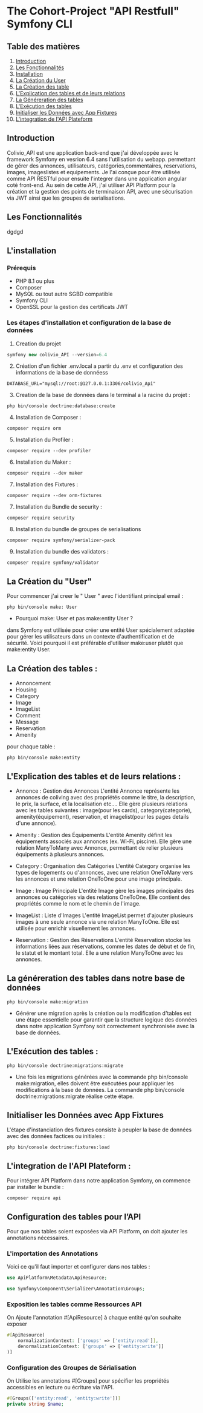 # The Cohort-Project "API Restfull" Symfony CLI

## Table des matières
1. [Introduction](https://github.com/caatwomann69700/Brace-Armchair-API---Symfony-Project/tree/main?tab=readme-ov-file#introduction)
2. [Les Fonctionnalités](https://github.com/caatwomann69700/Brace-Armchair-API---Symfony-Project/tree/main?tab=readme-ov-file#introduction)
3. [Installation](https://github.com/caatwomann69700/Brace-Armchair-API---Symfony-Project/tree/main?tab=readme-ov-file#introduction)
4. [La Création du User](https://github.com/caatwomann69700/Brace-Armchair-API---Symfony-Project/tree/main?tab=readme-ov-file#introduction)
5. [La Création des table](https://github.com/caatwomann69700/Brace-Armchair-API---Symfony-Project/tree/main?tab=readme-ov-file#introduction)
6. [L'Explication des tables et de leurs relations](https://github.com/caatwomann69700/Brace-Armchair-API---Symfony-Project/tree/main?tab=readme-ov-file#introduction)
7. [La Généreration des tables](https://github.com/caatwomann69700/Brace-Armchair-API---Symfony-Project/tree/main?tab=readme-ov-file#introduction)
8. [L'Exécution des tables](https://github.com/caatwomann69700/Brace-Armchair-API---Symfony-Project/tree/main?tab=readme-ov-file#introduction)
9. [Initialiser les Données avec App Fixtures](https://github.com/caatwomann69700/Brace-Armchair-API---Symfony-Project/tree/main?tab=readme-ov-file#introduction)
10. [L'integration de l'API Plateform](https://github.com/caatwomann69700/Brace-Armchair-API---Symfony-Project/tree/main?tab=readme-ov-file#introduction)

## Introduction
Colivio_API est une application back-end que j'ai développée avec le framework Symfony en vesrion 6.4 sans l'utilisation du webapp.
permettant de gérer des annonces, utilisateurs, catégories,commentaires, reservations, images, imageslistes et equipements. 
Je l'ai conçue pour être utilisée comme API RESTful pour ensuite l'integrer dans une application angular coté front-end.
Au sein de cette API, j'ai utiliser API Platform pour la création et la gestion des points de terminaison API, avec une sécurisation via JWT ainsi que les groupes de serialisations. 
## Les Fonctionnalités 
dgdgd
## L'installation 
### Prérequis
+ PHP 8.1 ou plus 
+ Composer 
+ MySQL ou tout autre SGBD compatible 
+ Symfony CLI 
+ OpenSSL pour la gestion des certificats JWT 
### Les étapes d'installation et configuration de la base de données 
1. Creation du projet  
```php
symfony new colivio_API --version=6.4 
```
2. Création d'un fichier .env.local a partir du .env et configuration des informations de la base de donnéess 
```
DATABASE_URL="mysql://root:@127.0.0.1:3306/colivio_Api"
```
3. Creation de la base de données dans le terminal a la racine du projet  : 
```
php bin/console doctrine:database:create
```
4. Installation de Composer  : 
```
composer require orm 
```
5.  Installation du Profiler  :
```
composer require --dev profiler
````
6. Installation du Maker  :
```
composer require --dev maker
````
7. Installation des Fixtures  :
```
composer require --dev orm-fixtures
````
7. Installation du Bundle de security  :
```
composer require security
````
8. Installation du bundle de groupes de serialisations 
````
composer require symfony/serializer-pack
````
9. Installation du bundle des validators  : 
````
composer require symfony/validator
````
## La Création du "User" 
Pour commencer j'ai creer le " User " avec l'identifiant principal email  : 
```
php bin/console make: User
```
 - Pourquoi make: User et pas make:entity User ? 

dans Symfony est utilisée pour créer une entité User spécialement adaptée pour gérer les utilisateurs dans un contexte d'authentification et de sécurité.
Voici pourquoi il est préférable d'utiliser make:user plutôt que make:entity User.

## La Création des tables : 
+ Annoncement 
+ Housing  
+ Category 
+ Image
+ ImageList 
+ Comment
+ Message 
+ Reservation 
+ Amenity 

 pour chaque table : 
```
php bin/console make:entity 
```
## L'Explication des tables et de leurs relations : 

- Annonce : Gestion des Annonces
L'entité Annonce représente les annonces de coliving avec des propriétés comme le titre, la description, le prix, la surface, et la localisation etc.... Elle gère plusieurs relations avec les tables suivantes : image(pour les cards), category(categorie), amenity(équipement), reservation, et imagelist(pour les pages details d'une annonce).

- Amenity : Gestion des Équipements
L'entité Amenity définit les équipements associés aux annonces (ex. Wi-Fi, piscine). Elle gère une relation ManyToMany avec Annonce, permettant de relier plusieurs équipements à plusieurs annonces.

- Category : Organisation des Catégories
L'entité Category organise les types de logements ou d'annonces, avec une relation OneToMany vers les annonces et une relation OneToOne pour une image principale.

- Image : Image Principale
L'entité Image gère les images principales des annonces ou catégories via des relations OneToOne. Elle contient des propriétés comme le nom et le chemin de l'image.

- ImageList : Liste d'Images
L'entité ImageList permet d'ajouter plusieurs images à une seule annonce via une relation ManyToOne. Elle est utilisée pour enrichir visuellement les annonces.

- Reservation : Gestion des Réservations
L'entité Reservation stocke les informations liées aux réservations, comme les dates de début et de fin, le statut et le montant total. Elle a une relation ManyToOne avec les annonces.

## La généreration des tables dans notre base de données  
```
php bin/console make:migration 
```
 - Générer une migration après la création ou la modification d'tables est une étape essentielle pour garantir que la structure logique des données dans notre application Symfony soit correctement synchronisée avec la base de données.

## L'Exécution des tables  : 
```
php bin/console doctrine:migrations:migrate
```
- Une fois les migrations générées avec la commande php bin/console make:migration, elles doivent être exécutées pour appliquer les modifications à la base de données. La commande php bin/console doctrine:migrations:migrate réalise cette étape.

## Initialiser les Données avec App Fixtures
L'étape d'instanciation des fixtures consiste à peupler la base de données avec des données factices ou initiales  : 
````
php bin/console doctrine:fixtures:load
````
## L'integration de l'API Plateform :
Pour intégrer API Platform dans notre application Symfony, on commence par installer le bundle  :
````
composer require api
````
## Configuration des tables pour l’API 
Pour que nos tables soient exposées via API Platform, on doit ajouter les annotations nécessaires.
### L'importation des Annotations
 Voici ce qu'il faut importer et configurer dans nos tables :
 ````php
use ApiPlatform\Metadata\ApiResource;

use Symfony\Component\Serializer\Annotation\Groups;
````
### Exposition les tables comme Ressources API
On Ajoute l'annotation #[ApiResource] à chaque entité qu'on souhaite exposer
````php 
#[ApiResource(
    normalizationContext: ['groups' => ['entity:read']],
    denormalizationContext: ['groups' => ['entity:write']]
)]
````
### Configuration des Groupes de Sérialisation 
On Utilise les annotations #[Groups] pour spécifier les propriétés accessibles en lecture ou écriture via l'API. 
````php 
#[Groups(['entity:read', 'entity:write'])]
private string $name;
````